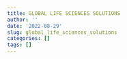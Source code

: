 ```yaml
---
title: GLOBAL LIFE SCIENCES SOLUTIONS
author: ''
date: '2022-08-29'
slug: global_life_sciences_solutions
categories: []
tags: []
---
```

